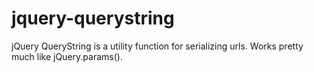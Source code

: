 jquery-querystring
==================

jQuery QueryString is a utility function for serializing urls. Works pretty much like jQuery.params().
